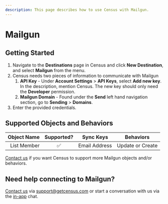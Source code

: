 ```yaml
---
description: This page describes how to use Census with Mailgun.
---
```


# Mailgun

## Getting Started

1. Navigate to the **Destinations** page in Census and click **New Destination**, and select **Mailgun** from the menu.
2. Census needs two pieces of information to communicate with Mailgun
   1. **API Key** - Under **Account Settings** > **API Keys**, select **Add new key**. In the description, mention Census. The new key should only need the **Developer** permission.
   2. **Mailgun Domain** - Found under the **Send** left hand navigation section, go to **Sending** > **Domains**.
3. Enter the provided credentials.

## Supported Objects and Behaviors

| **Object Name** | **Supported?** | **Sync Keys** | **Behaviors**    |
| --------------: | :------------: | ------------- | ---------------- |
|     List Member |        ✅       | Email Address | Update or Create |

[Contact us](mailto:support@getcensus.com) if you want Census to support more Mailgun objects and/or behaviors.

## Need help connecting to Mailgun?

[Contact us](mailto:support@getcensus.com) via support@getcensus.com or start a conversation with us via the [in-app](https://app.getcensus.com) chat.
